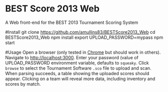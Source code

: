 BEST Score 2013 Web
===================

A Web front-end for the BEST 2013 Tournament Scoring System

#Install
    git clone https://github.com/amullins83/BESTScore2013_Web
    cd BESTScore2013_Web
    npm install
    export UPLOAD_PASSWORD=mypass
    npm start

#Usage
Open a browser (only tested in [Chrome](http://chrome.google.com) but should work in others). Navigate to [http://localhost:3000](http://localhost:3000). Enter your password (value of UPLOAD_PASSWORD environment variable, defaults to `squeaky`. Click `browse` to select the Tournament Software `.sco` file to upload and scan. When parsing succeeds, a table showing the uploaded scores should appear. Clicking on a team will reveal more data, including inventory and scores by match.
